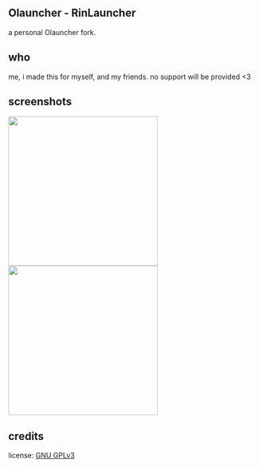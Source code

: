 ## Olauncher - RinLauncher

a personal Olauncher fork.

## who

me, i made this for myself, and my friends. no support will be provided <3

## screenshots

<img src="https://github.com/user-attachments/assets/cd2e9d99-bb86-4aec-8dc6-3de4336f1c0e" width="300px">
<img src="https://github.com/user-attachments/assets/de6ac264-ceeb-4159-940f-53bcc85a9914" width="300px">

## credits
license: [GNU GPLv3](https://www.gnu.org/licenses/gpl-3.0.en.html)
